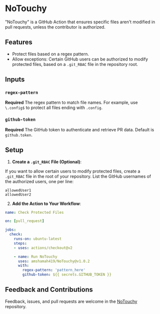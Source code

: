 # NoTouchy

"NoTouchy" is a GitHub Action that ensures specific files aren't modified in pull requests, unless the contributor is authorized.

## Features

- Protect files based on a regex pattern.
- Allow exceptions: Certain GitHub users can be authorized to modify protected files, based on a `.git_RBAC` file in the repository root.

## Inputs

### `regex-pattern`

**Required** The regex pattern to match file names. For example, use `\.config$` to protect all files ending with `.config`.

### `github-token`

**Required** The GitHub token to authenticate and retrieve PR data. Default is `github.token`.

## Setup

1. **Create a `.git_RBAC` File (Optional)**:

If you want to allow certain users to modify protected files, create a `.git_RBAC` file in the root of your repository. List the GitHub usernames of the authorized users, one per line:

```text
allowedUser1
allowedUser2
```

2. **Add the Action to Your Workflow**:

```yaml
name: Check Protected Files

on: [pull_request]

jobs:
  check:
    runs-on: ubuntu-latest
    steps:
    - uses: actions/checkout@v2

    - name: Run NoTouchy
      uses: amshamah419/NoTouchy@v1.0.2
      with:
        regex-pattern: 'pattern_here'
        github-token: ${{ secrets.GITHUB_TOKEN }}
```

## Feedback and Contributions
Feedback, issues, and pull requests are welcome in the [NoTouchy](https://github.com/amshamah419/NoTouchy) repository.


